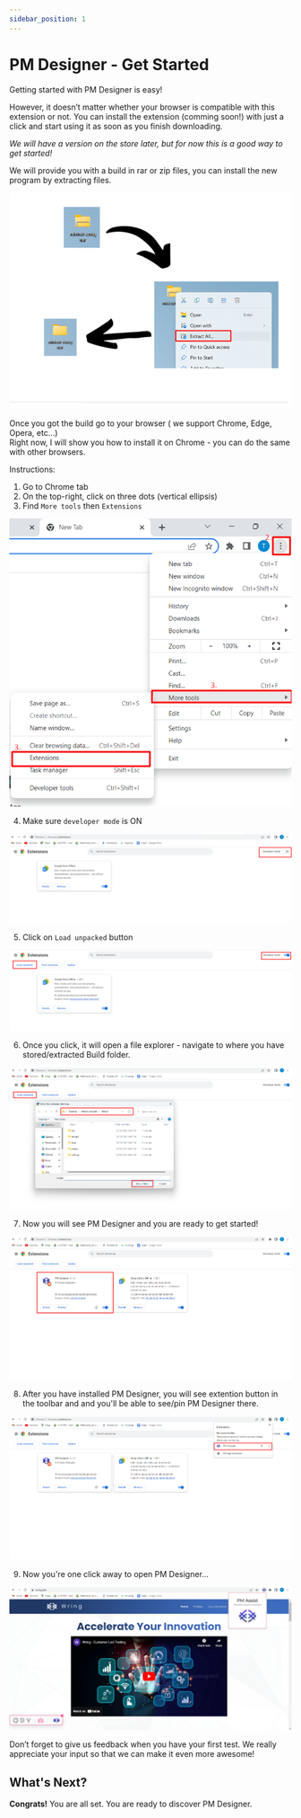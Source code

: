 ```yaml
---
sidebar_position: 1
---
```


# PM Designer - Get Started


Getting started with PM Designer is easy!

However, it doesn’t matter whether your browser is compatible with this extension or not. You can install the extension (comming soon!) with just a click and start using it as soon as you finish downloading.

*We will have a version on the store later, but for now this is a good way to get started!*

We will provide you with a build in rar or zip files, you can install the new program by extracting files.

![Miniext](/img/extract.png)


Once you got the build go to your browser ( we support Chrome, Edge, Opera, etc...)                                                     
Right now, I will show you how to install it on Chrome - you can do the same with other browsers.

Instructions: 

1. Go to Chrome tab
2. On the top-right, click on three dots (vertical ellipsis)
3. Find `More tools` then `Extensions`

![Miniext](/img/rec2.png)

4. Make sure `developer mode` is ON

![Miniext](/img/rec3.png)

5. Click on `Load unpacked` button

![Miniext](/img/rec4.png)

6. Once you click, it will open a file explorer - navigate to where you have stored/extracted Build folder.

![Miniext](/img/extension1.png)

7. Now you will see PM Designer and you are ready to get started!

![Miniext](/img/miniext1.png)

8. After you have installed PM Designer, you will see extention button in the toolbar and and you'll be able to see/pin PM Designer there.

![Miniext](/img/miniext2.png)

9. Now you're one click away to open PM Designer...

![Miniext](/img/miniext3.png)


Don’t forget to give us feedback when you have your first test. We really appreciate your input so that we can make it even more awesome!

## What's Next?

 **Congrats!** You are all set. You are ready to discover PM Designer.